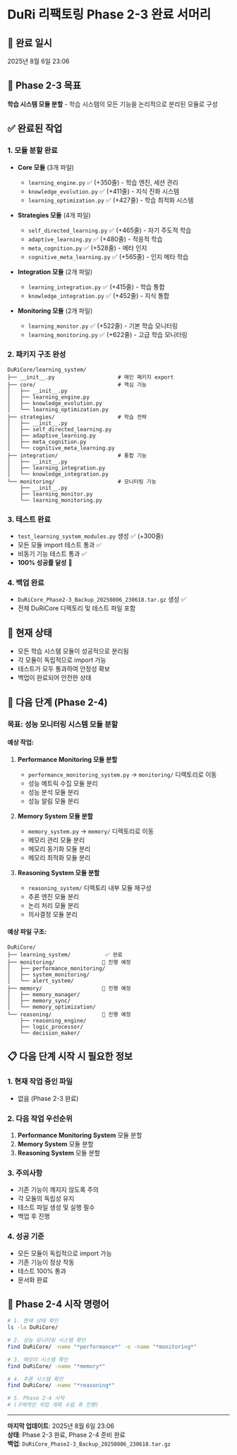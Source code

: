 # DuRi 리팩토링 Phase 2-3 완료 서머리

## 📅 완료 일시
2025년 8월 6일 23:06

## 🎯 Phase 2-3 목표
**학습 시스템 모듈 분할** - 학습 시스템의 모든 기능을 논리적으로 분리된 모듈로 구성

## ✅ 완료된 작업

### 1. 모듈 분할 완료
- **Core 모듈** (3개 파일)
  - `learning_engine.py` ✅ (+350줄) - 학습 엔진, 세션 관리
  - `knowledge_evolution.py` ✅ (+411줄) - 지식 진화 시스템
  - `learning_optimization.py` ✅ (+427줄) - 학습 최적화 시스템

- **Strategies 모듈** (4개 파일)
  - `self_directed_learning.py` ✅ (+465줄) - 자기 주도적 학습
  - `adaptive_learning.py` ✅ (+480줄) - 적응적 학습
  - `meta_cognition.py` ✅ (+528줄) - 메타 인지
  - `cognitive_meta_learning.py` ✅ (+565줄) - 인지 메타 학습

- **Integration 모듈** (2개 파일)
  - `learning_integration.py` ✅ (+415줄) - 학습 통합
  - `knowledge_integration.py` ✅ (+452줄) - 지식 통합

- **Monitoring 모듈** (2개 파일)
  - `learning_monitor.py` ✅ (+522줄) - 기본 학습 모니터링
  - `learning_monitoring.py` ✅ (+622줄) - 고급 학습 모니터링

### 2. 패키지 구조 완성
```
DuRiCore/learning_system/
├── __init__.py                    # 메인 패키지 export
├── core/                          # 핵심 기능
│   ├── __init__.py
│   ├── learning_engine.py
│   ├── knowledge_evolution.py
│   └── learning_optimization.py
├── strategies/                    # 학습 전략
│   ├── __init__.py
│   ├── self_directed_learning.py
│   ├── adaptive_learning.py
│   ├── meta_cognition.py
│   └── cognitive_meta_learning.py
├── integration/                   # 통합 기능
│   ├── __init__.py
│   ├── learning_integration.py
│   └── knowledge_integration.py
└── monitoring/                    # 모니터링 기능
    ├── __init__.py
    ├── learning_monitor.py
    └── learning_monitoring.py
```

### 3. 테스트 완료
- `test_learning_system_modules.py` 생성 ✅ (+300줄)
- 모든 모듈 import 테스트 통과 ✅
- 비동기 기능 테스트 통과 ✅
- **100% 성공률 달성** 🎯

### 4. 백업 완료
- `DuRiCore_Phase2-3_Backup_20250806_230618.tar.gz` 생성 ✅
- 전체 DuRiCore 디렉토리 및 테스트 파일 포함

## 🔄 현재 상태
- 모든 학습 시스템 모듈이 성공적으로 분리됨
- 각 모듈이 독립적으로 import 가능
- 테스트가 모두 통과하여 안정성 확보
- 백업이 완료되어 안전한 상태

## 🚀 다음 단계 (Phase 2-4)

### 목표: **성능 모니터링 시스템 모듈 분할**

#### 예상 작업:
1. **Performance Monitoring 모듈 분할**
   - `performance_monitoring_system.py` → `monitoring/` 디렉토리로 이동
   - 성능 메트릭 수집 모듈 분리
   - 성능 분석 모듈 분리
   - 성능 알림 모듈 분리

2. **Memory System 모듈 분할**
   - `memory_system.py` → `memory/` 디렉토리로 이동
   - 메모리 관리 모듈 분리
   - 메모리 동기화 모듈 분리
   - 메모리 최적화 모듈 분리

3. **Reasoning System 모듈 분할**
   - `reasoning_system/` 디렉토리 내부 모듈 재구성
   - 추론 엔진 모듈 분리
   - 논리 처리 모듈 분리
   - 의사결정 모듈 분리

#### 예상 파일 구조:
```
DuRiCore/
├── learning_system/           ✅ 완료
├── monitoring/               🔄 진행 예정
│   ├── performance_monitoring/
│   ├── system_monitoring/
│   └── alert_system/
├── memory/                   🔄 진행 예정
│   ├── memory_manager/
│   ├── memory_sync/
│   └── memory_optimization/
└── reasoning/                🔄 진행 예정
    ├── reasoning_engine/
    ├── logic_processor/
    └── decision_maker/
```

## 📋 다음 단계 시작 시 필요한 정보

### 1. 현재 작업 중인 파일
- 없음 (Phase 2-3 완료)

### 2. 다음 작업 우선순위
1. **Performance Monitoring System** 모듈 분할
2. **Memory System** 모듈 분할  
3. **Reasoning System** 모듈 분할

### 3. 주의사항
- 기존 기능이 깨지지 않도록 주의
- 각 모듈의 독립성 유지
- 테스트 파일 생성 및 실행 필수
- 백업 후 진행

### 4. 성공 기준
- 모든 모듈이 독립적으로 import 가능
- 기존 기능이 정상 작동
- 테스트 100% 통과
- 문서화 완료

## 🎯 Phase 2-4 시작 명령어
```bash
# 1. 현재 상태 확인
ls -la DuRiCore/

# 2. 성능 모니터링 시스템 확인
find DuRiCore/ -name "*performance*" -o -name "*monitoring*"

# 3. 메모리 시스템 확인
find DuRiCore/ -name "*memory*"

# 4. 추론 시스템 확인
find DuRiCore/ -name "*reasoning*"

# 5. Phase 2-4 시작
# (구체적인 작업 계획 수립 후 진행)
```

---
**마지막 업데이트**: 2025년 8월 6일 23:06  
**상태**: Phase 2-3 완료, Phase 2-4 준비 완료  
**백업**: `DuRiCore_Phase2-3_Backup_20250806_230618.tar.gz`
